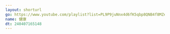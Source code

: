 ```yaml
---
layout: shorturl
go: https://www.youtube.com/playlist?list=PL9P9juNnx4d6fK5qbp8QNB4f8MZeZfUor
name: 健康
dt: 240407165148
---
```

